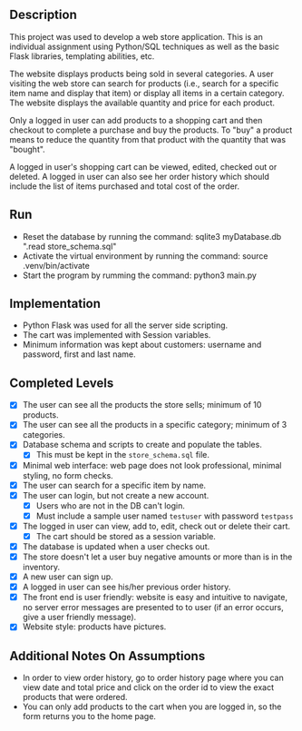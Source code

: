## Description
This project was used to develop a web store application. This is an individual assignment using Python/SQL techniques as well as the basic Flask libraries, templating abilities, etc.

The website displays products being sold in several categories. A user visiting the web store can search for products (i.e., search for a specific item name and display that item) or display all items in a certain category. The website displays the available quantity and price for each product.

Only a logged in user can add products to a shopping cart and then checkout to complete a purchase and buy the products. To "buy" a product means to reduce the quantity from that product with the quantity that was "bought".

A logged in user's shopping cart can be viewed, edited, checked out or deleted. A logged in user can also see her order history which should include the list of items purchased and total cost of the order.

## Run
- Reset the database by running the command: sqlite3 myDatabase.db ".read store_schema.sql"
- Activate the virtual environment by running the command: source .venv/bin/activate
- Start the program by rumming the command: python3 main.py

## Implementation
- Python Flask was used for all the server side scripting.
- The cart was implemented with Session variables. 
- Minimum information was kept about customers: username and password, first and last name.

## Completed Levels

- [X] The user can see all the products the store sells; minimum of 10 products.
- [X] The user can see all the products in a specific category; minimum of 3 categories.
- [X] Database schema and scripts to create and populate the tables.
  - [X] This must be kept in the `store_schema.sql` file.
- [X] Minimal web interface: web page does not look professional, minimal styling, no form checks.
- [X] The user can search for a specific item by name.
- [X] The user can login, but not create a new account.
  - [X] Users who are not in the DB can't login.
  - [X] Must include a sample user named `testuser` with password `testpass`
- [X] The logged in user can view, add to, edit, check out or delete their cart.
  - [X] The cart should be stored as a session variable.
- [X] The database is updated when a user checks out.
- [X] The store doesn't let a user buy negative amounts or more than is in the inventory.
- [X] A new user can sign up.
- [X] A logged in user can see his/her previous order history.
- [X] The front end is user friendly: website is easy and intuitive to navigate, no server error messages are presented to to user (if an error occurs, give a user friendly message).
- [X] Website style: products have pictures.

## Additional Notes On Assumptions
- In order to view order history, go to order history page where you can view date and total price and click on the order id to view the exact products that were ordered.
- You can only add products to the cart when you are logged in, so the form returns you to the home page.
